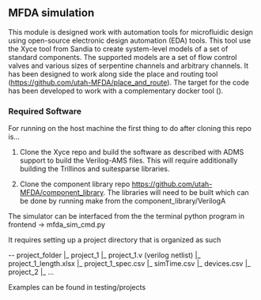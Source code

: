 ## MFDA simulation

This module is designed work with automation tools for microfluidic design using open-source electronic design automation (EDA) tools. This tool use the Xyce tool from Sandia to create system-level models of a set of standard components. The supported models are a set of flow control valves and various sizes of serpentine channels and arbitrary channels. It has been designed to work along side the place and routing tool (https://github.com/utah-MFDA/place_and_route). The target for the code has been developed to work with a complementary docker tool ().

### Required Software


For running on the host machine the first thing to do after cloning this repo is...

1) Clone the Xyce repo and build the software as described with ADMS support to build the Verilog-AMS files. This will require additionally building the Trillinos and suitesparse libraries.

2) Clone the component library repo https://github.com/utah-MFDA/component_library. The libraries will need to be built which can be done by running make from the component_library/VerilogA 

The simulator can be interfaced from the the terminal python program in
frontend -> mfda_sim_cmd.py

It requires setting up a project directory that is organized as such

-- project_folder
 |_ project_1
    |_ project_1.v (verilog netlist)
    |_ project_1_length.xlsx
    |_ project_1_spec.csv
    |_ simTime.csv
    |_ devices.csv
 |_ project_2
    |_ ...
    
Examples can be found in testing/projects


